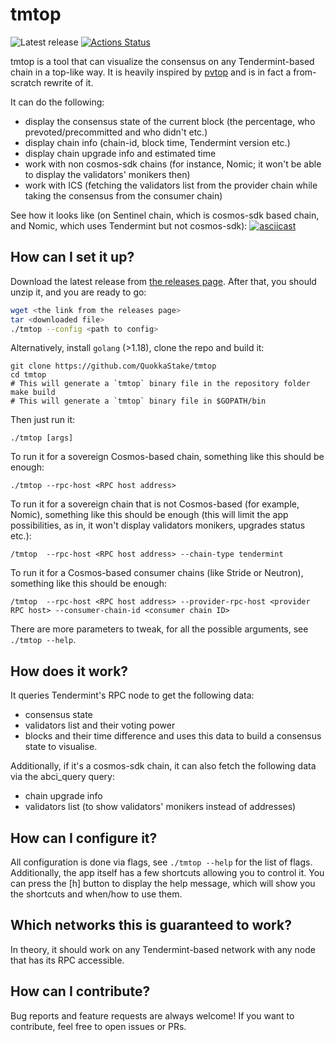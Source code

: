 # tmtop

![Latest release](https://img.shields.io/github/v/release/QuokkaStake/tmtop)
[![Actions Status](https://github.com/QuokkaStake/tmtop/workflows/test/badge.svg)](https://github.com/QuokkaStake/tmtop/actions)

tmtop is a tool that can visualize the consensus on any Tendermint-based chain in a top-like way.
It is heavily inspired by [pvtop](https://github.com/blockpane/pvtop) and is in fact a from-scratch rewrite of it.

It can do the following:
- display the consensus state of the current block (the percentage, who prevoted/precommitted and who didn't etc.)
- display chain info (chain-id, block time, Tendermint version etc.)
- display chain upgrade info and estimated time
- work with non cosmos-sdk chains (for instance, Nomic; it won't be able to display the validators' monikers then)
- work with ICS (fetching the validators list from the provider chain while taking the consensus from the consumer chain)

See how it looks like (on Sentinel chain, which is cosmos-sdk based chain, and Nomic, which uses Tendermint but not cosmos-sdk):
[![asciicast](https://asciinema.org/a/pnmH6j1MHGNdUY8y4eF2Ut21M.svg)](https://asciinema.org/a/pnmH6j1MHGNdUY8y4eF2Ut21M)

## How can I set it up?

Download the latest release from [the releases page](https://github.com/QuokkaStake/tmtop/releases/). After that, you should unzip it, and you are ready to go:

```sh
wget <the link from the releases page>
tar <downloaded file>
./tmtop --config <path to config>
```

Alternatively, install `golang` (>1.18), clone the repo and build it:
```
git clone https://github.com/QuokkaStake/tmtop
cd tmtop
# This will generate a `tmtop` binary file in the repository folder
make build
# This will generate a `tmtop` binary file in $GOPATH/bin
```

Then just run it:

```
./tmtop [args]
```

To run it for a sovereign Cosmos-based chain, something like this should be enough:
```
./tmtop --rpc-host <RPC host address>
```

To run it for a sovereign chain that is not Cosmos-based (for example, Nomic), something like this should be enough
(this will limit the app possibilities, as in, it won't display validators monikers,
upgrades status etc.):
```
/tmtop  --rpc-host <RPC host address> --chain-type tendermint
```

To run it for a Cosmos-based consumer chains (like Stride or Neutron),
something like this should be enough:
```
/tmtop  --rpc-host <RPC host address> --provider-rpc-host <provider RPC host> --consumer-chain-id <consumer chain ID>
```

There are more parameters to tweak, for all the possible arguments, see `./tmtop --help`.


## How does it work?

It queries Tendermint's RPC node to get the following data:
- consensus state
- validators list and their voting power
- blocks and their time difference
and uses this data to build a consensus state to visualise.

Additionally, if it's a cosmos-sdk chain, it can also fetch the following data via the abci_query query:
- chain upgrade info
- validators list (to show validators' monikers instead of addresses)

## How can I configure it?

All configuration is done via flags, see `./tmtop --help` for the list of flags.
Additionally, the app itself has a few shortcuts allowing you to control it.
You can press the [h] button to display the help message, which will show you the shortcuts and when/how to use them.


## Which networks this is guaranteed to work?

In theory, it should work on any Tendermint-based network with any node that has its RPC accessible.

## How can I contribute?

Bug reports and feature requests are always welcome! If you want to contribute, feel free to open issues or PRs.
